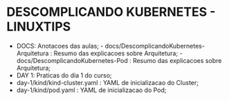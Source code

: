 # DESCOMPLICANDO KUBERNETES - LINUXTIPS

- DOCS: Anotacoes das aulas;
      - docs/DescomplicandoKubernetes-Arquitetura : Resumo das explicacoes sobre Arquitetura;
      - docs/DescomplicandoKubernetes-Pod : Resumo das explicacoes sobre Arquitetura;
- DAY 1: Praticas do dia 1 do curso;
- day-1/kind/kind-cluster.yaml : YAML de inicializacao do Cluster;
- day-1/kind/pod.yaml : YAML de inicializacao do Pod;
